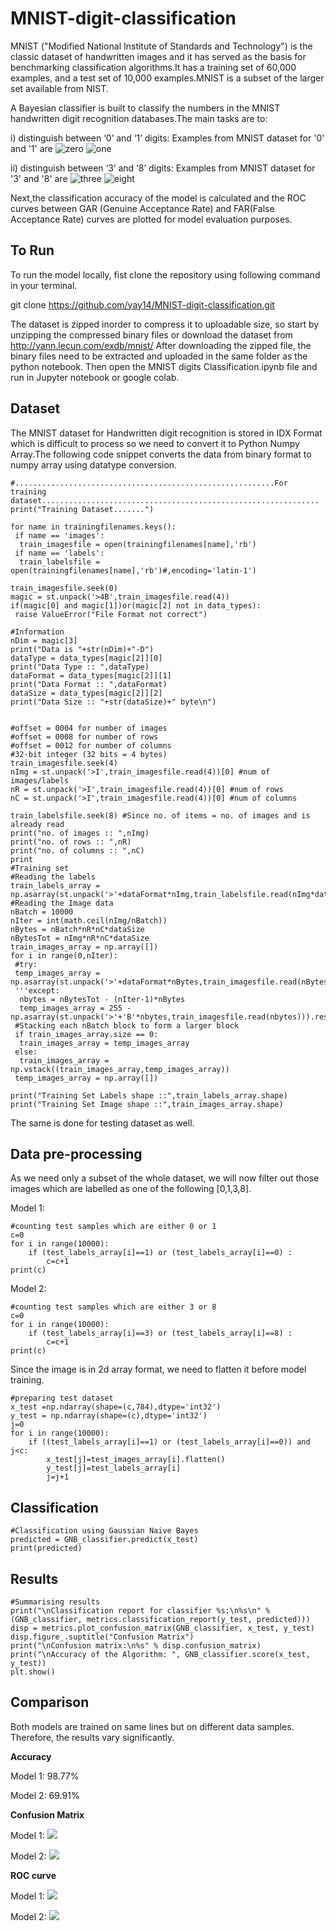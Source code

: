 # MNIST-digit-classification

MNIST ("Modified National Institute of Standards and Technology") is the classic dataset of handwritten images and it has served as the basis for benchmarking classification algorithms.It has a training set of 60,000 examples, and a test set of 10,000 examples.MNIST is a subset of the larger set available from NIST.

A Bayesian classifier is built to classify the numbers in the MNIST handwritten digit recognition databases.The main tasks are to:

i) distinguish between ‘0’ and ‘1’ digits:
  Examples from MNIST dataset for '0' and '1' are
      ![zero](/images/zero.png)
      ![one](/images/one.png)

ii) distinguish between ‘3’ and ‘8’ digits:
 Examples from MNIST dataset for '3' and '8' are
      ![three](/images/three.png)
      ![eight](/images/eight.png)

Next,the classification accuracy of the model is calculated and the ROC curves between GAR (Genuine Acceptance Rate) and FAR(False Acceptance Rate) curves are plotted for model evaluation purposes.

## To Run

To run the model locally, fist clone the repository using following command in your terminal.

git clone https://github.com/yay14/MNIST-digit-classification.git

The dataset is zipped inorder to compress it to uploadable size, so start by unzipping the compressed binary files or download the dataset from http://yann.lecun.com/exdb/mnist/
After downloading the zipped file, the binary files need to be extracted and uploaded in the same folder as the python notebook.
Then open the MNIST digits Classification.ipynb file and run in Jupyter notebook or google colab.

## Dataset

The MNIST dataset for Handwritten digit recognition is stored in IDX Format which is difficult to process so we need to convert it to Python Numpy Array.The following code snippet converts the data from binary format to numpy array using datatype conversion.

    #..........................................................For training dataset..............................................................
    print("Training Dataset.......")

    for name in trainingfilenames.keys():
     if name == 'images':
      train_imagesfile = open(trainingfilenames[name],'rb')
     if name == 'labels':
      train_labelsfile = open(trainingfilenames[name],'rb')#,encoding='latin-1')

    train_imagesfile.seek(0)
    magic = st.unpack('>4B',train_imagesfile.read(4))
    if(magic[0] and magic[1])or(magic[2] not in data_types):
     raise ValueError("File Format not correct")

    #Information
    nDim = magic[3]
    print("Data is "+str(nDim)+"-D")
    dataType = data_types[magic[2]][0]
    print("Data Type :: ",dataType)
    dataFormat = data_types[magic[2]][1]
    print("Data Format :: ",dataFormat)
    dataSize = data_types[magic[2]][2]
    print("Data Size :: "+str(dataSize)+" byte\n")


    #offset = 0004 for number of images
    #offset = 0008 for number of rows
    #offset = 0012 for number of columns
    #32-bit integer (32 bits = 4 bytes)
    train_imagesfile.seek(4)
    nImg = st.unpack('>I',train_imagesfile.read(4))[0] #num of images/labels
    nR = st.unpack('>I',train_imagesfile.read(4))[0] #num of rows
    nC = st.unpack('>I',train_imagesfile.read(4))[0] #num of columns

    train_labelsfile.seek(8) #Since no. of items = no. of images and is already read
    print("no. of images :: ",nImg)
    print("no. of rows :: ",nR)
    print("no. of columns :: ",nC)
    print
    #Training set
    #Reading the labels
    train_labels_array = np.asarray(st.unpack('>'+dataFormat*nImg,train_labelsfile.read(nImg*dataSize))).reshape((nImg,1))
    #Reading the Image data
    nBatch = 10000
    nIter = int(math.ceil(nImg/nBatch))
    nBytes = nBatch*nR*nC*dataSize
    nBytesTot = nImg*nR*nC*dataSize
    train_images_array = np.array([])
    for i in range(0,nIter):
     #try:
     temp_images_array = np.asarray(st.unpack('>'+dataFormat*nBytes,train_imagesfile.read(nBytes))).reshape((nBatch,nR,nC))
     '''except:
      nbytes = nBytesTot - (nIter-1)*nBytes
      temp_images_array = 255 - np.asarray(st.unpack('>'+'B'*nbytes,train_imagesfile.read(nbytes))).reshape((nBatch,nR,nC))'''
     #Stacking each nBatch block to form a larger block
     if train_images_array.size == 0:
      train_images_array = temp_images_array
     else:
      train_images_array = np.vstack((train_images_array,temp_images_array))
     temp_images_array = np.array([])

    print("Training Set Labels shape ::",train_labels_array.shape)
    print("Training Set Image shape ::",train_images_array.shape)

The same is done for testing dataset as well.

## Data pre-processing

As we need only a subset of the whole dataset, we will now filter out those images which are labelled as one of the following [0,1,3,8].
    
Model 1:

    #counting test samples which are either 0 or 1
    c=0
    for i in range(10000):
        if (test_labels_array[i]==1) or (test_labels_array[i]==0) :
            c=c+1
    print(c)
 
 Model 2:
 
    #counting test samples which are either 3 or 8
    c=0
    for i in range(10000):
        if (test_labels_array[i]==3) or (test_labels_array[i]==8) :
            c=c+1
    print(c)

Since the image is in 2d array format, we need to flatten it before model training.

    #preparing test dataset
    x_test =np.ndarray(shape=(c,784),dtype='int32')
    y_test = np.ndarray(shape=(c),dtype='int32')
    j=0
    for i in range(10000):
        if ((test_labels_array[i]==1) or (test_labels_array[i]==0)) and j<c:
            x_test[j]=test_images_array[i].flatten()
            y_test[j]=test_labels_array[i]
            j=j+1
        
## Classification


    #Classification using Gaussian Naive Bayes
    predicted = GNB_classifier.predict(x_test)
    print(predicted)
    
## Results

    #Summarising results
    print("\nClassification report for classifier %s:\n%s\n" % (GNB_classifier, metrics.classification_report(y_test, predicted)))
    disp = metrics.plot_confusion_matrix(GNB_classifier, x_test, y_test)
    disp.figure_.suptitle("Confusion Matrix")
    print("\nConfusion matrix:\n%s" % disp.confusion_matrix)
    print("\nAccuracy of the Algorithm: ", GNB_classifier.score(x_test, y_test))
    plt.show()

## Comparison

Both models are trained on same lines but on different data samples. Therefore, the results vary significantly.

**Accuracy**

Model 1: 98.77%

Model 2: 69.91%

**Confusion Matrix**

Model 1:
    ![](/images/CM1.png)

Model 2:
    ![](/images/CM2.png)

**ROC curve**

Model 1:
    ![](/images/ROC1.png)

Model 2:
    ![](/images/ROC2.png)


